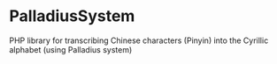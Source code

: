 # PalladiusSystem
PHP library for transcribing Chinese characters (Pinyin) into the Cyrillic alphabet (using Palladius system) 
